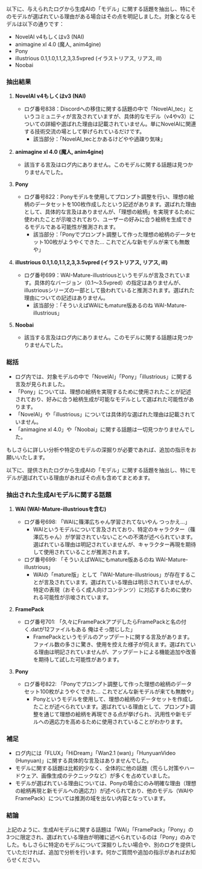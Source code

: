 以下に、与えられたログから生成AIの「モデル」に関する話題を抽出し、特にそのモデルが選ばれている理由がある場合はその点を明記しました。対象となるモデルは以下の通りです：
- NovelAI v4もしくはv3 (NAI)
- animagine xl 4.0 (魔人, anim4gine)
- Pony
- illustrious 0.1,1.0,1.1,2,3,3.5vpred (イラストリアス, リアス, ill)
- Noobai

### 抽出結果

1. **NovelAI v4もしくはv3 (NAI)**
   - ログ番号838：Discordへの移住に関する話題の中で「NovelAI_tec」というコミュニティが言及されていますが、具体的なモデル（v4やv3）についての詳細や選ばれた理由は記載されていません。単にNovelAIに関連する技術交流の場として挙げられているだけです。
     - 該当部分：「NovelAI_tecとかあるけどやや過疎り気味」

2. **animagine xl 4.0 (魔人, anim4gine)**
   - 該当する言及はログ内にありません。このモデルに関する話題は見つかりませんでした。

3. **Pony**
   - ログ番号822：Ponyモデルを使用してプロンプト調整を行い、理想の絵柄のデータセットを100枚作成したという記述があります。選ばれた理由として、具体的な言及はありませんが、「理想の絵柄」を実現するために使われたことが示唆されており、ユーザーの好みに合う絵柄を生成できるモデルである可能性が推測されます。
     - 該当部分：「Ponyでプロンプト調整して作った理想の絵柄のデータセット100枚がようやくできた… これでどんな新モデルが来ても無敵や」

4. **illustrious 0.1,1.0,1.1,2,3,3.5vpred (イラストリアス, リアス, ill)**
   - ログ番号699：WAI-Mature-illustriousというモデルが言及されています。具体的なバージョン（0.1～3.5vpred）の指定はありませんが、illustriousシリーズの一部として扱われていると推測されます。選ばれた理由についての記述はありません。
     - 該当部分：「そういえばWAIにもmature版あるのね WAI-Mature-illustrious」

5. **Noobai**
   - 該当する言及はログ内にありません。このモデルに関する話題は見つかりませんでした。

### 総括
- ログ内では、対象モデルの中で「NovelAI」「Pony」「illustrious」に関する言及が見られました。
- 「Pony」については、理想の絵柄を実現するために使用されたことが記述されており、好みに合う絵柄生成が可能なモデルとして選ばれた可能性があります。
- 「NovelAI」や「illustrious」については具体的な選ばれた理由は記載されていません。
- 「animagine xl 4.0」や「Noobai」に関する話題は一切見つかりませんでした。

もしさらに詳しい分析や特定のモデルの深掘りが必要であれば、追加の指示をお願いいたします。

以下に、提供されたログから生成AIの「モデル」に関する話題を抽出し、特にモデルが選ばれている理由があればその点も含めてまとめます。

### 抽出された生成AIモデルに関する話題
1. **WAI (WAI-Mature-illustriousを含む)**
   - ログ番号698: 「WAIに篠澤広ちゃん学習されてないやん つっかえ…」
     - WAIというモデルについて言及されており、特定のキャラクター（篠澤広ちゃん）が学習されていないことへの不満が述べられています。選ばれている理由は明記されていませんが、キャラクター再現を期待して使用されていることが推測されます。
   - ログ番号699: 「そういえばWAIにもmature版あるのね    WAI-Mature-illustrious」
     - WAIの「mature版」として「WAI-Mature-illustrious」が存在することが言及されています。選ばれている理由は明示されていませんが、特定の表現（おそらく成人向けコンテンツ）に対応するために使われる可能性が示唆されています。

2. **FramePack**
   - ログ番号701: 「久々にFramePackアプデしたらFramePackと名の付く.datが12ファイルもある  俺はそっ閉じした」
     - FramePackというモデルのアップデートに関する言及があります。ファイル数の多さに驚き、使用を控えた様子が伺えます。選ばれている理由は明記されていませんが、アップデートによる機能追加や改善を期待して試した可能性があります。

3. **Pony**
   - ログ番号822: 「Ponyでプロンプト調整して作った理想の絵柄のデータセット100枚がようやくできた…  これでどんな新モデルが来ても無敵や」
     - Ponyというモデルを使用して、理想の絵柄のデータセットを作成したことが述べられています。選ばれている理由として、プロンプト調整を通じて理想の絵柄を再現できる点が挙げられ、汎用性や新モデルへの適応力を高めるために使用されていることがわかります。

### 補足
- ログ内には「FLUX」「HiDream」「Wan2.1 (wan)」「HunyuanVideo (Hunyuan)」に関する具体的な言及はありませんでした。
- モデルに関する話題は比較的少なく、全体的に他の話題（荒らし対策やハードウェア、画像生成のテクニックなど）が多くを占めていました。
- モデルが選ばれている理由については、Ponyの場合にのみ明確な理由（理想の絵柄再現と新モデルへの適応力）が述べられており、他のモデル（WAIやFramePack）については推測の域を出ない内容となっています。

### 結論
上記のように、生成AIモデルに関する話題は「WAI」「FramePack」「Pony」の3つに限定され、選ばれている理由が明確に述べられているのは「Pony」のみでした。もしさらに特定のモデルについて深掘りしたい場合や、別のログを提供していただければ、追加で分析を行います。何かご質問や追加の指示があればお知らせください。

